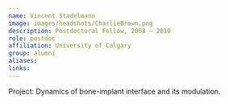 ```yaml
---
name: Vincent Stadelmann
image: images/headshots/CharlieBrown.png
description: Postdoctoral Fellow, 2008 – 2010
role: postdoc
affiliation: University of Calgary
group: alumni
aliases: 
links:
---
```


Project: Dynamics of bone-implant interface and its modulation.